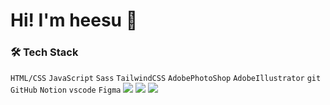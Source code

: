 # Hi! I'm heesu 👋




### 🛠 Tech Stack
`HTML/CSS` `JavaScript` `Sass` `TailwindCSS`
`AdobePhotoShop` `AdobeIllustrator` 
`git` `GitHub` `Notion` `vscode` `Figma`
<img src="https://img.shields.io/badge/HTML/CSS-E34F26?style=flat-square&logo=HTML5&logoColor=white"/>
<img src="https://img.shields.io/badge/JavaScript-F7DF1E?style=flat-square&logo=JavaScript&logoColor=white"/>
<img src="https://img.shields.io/badge/Sass-CC6699?style=flat-square&logo=Sass&logoColor=white"/>
